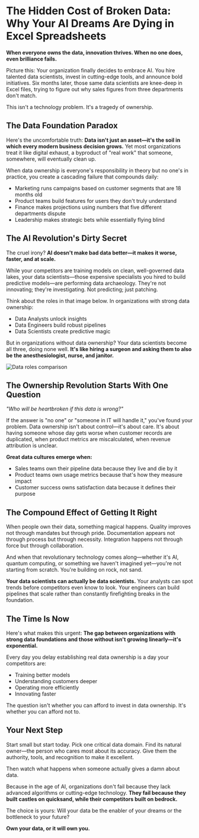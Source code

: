 # The Hidden Cost of Broken Data: Why Your AI Dreams Are Dying in Excel Spreadsheets

**When everyone owns the data, innovation thrives. When no one does, even brilliance fails.**

Picture this: Your organization finally decides to embrace AI. You hire talented data scientists, invest in cutting-edge tools, and announce bold initiatives. Six months later, those same data scientists are knee-deep in Excel files, trying to figure out why sales figures from three departments don't match.

This isn't a technology problem. It's a tragedy of ownership.

## The Data Foundation Paradox

Here's the uncomfortable truth: **Data isn't just an asset—it's the soil in which every modern business decision grows.** Yet most organizations treat it like digital exhaust, a byproduct of "real work" that someone, somewhere, will eventually clean up.

When data ownership is everyone's responsibility in theory but no one's in practice, you create a cascading failure that compounds daily:

- Marketing runs campaigns based on customer segments that are 18 months old
- Product teams build features for users they don't truly understand
- Finance makes projections using numbers that five different departments dispute
- Leadership makes strategic bets while essentially flying blind

## The AI Revolution's Dirty Secret

The cruel irony? **AI doesn't make bad data better—it makes it worse, faster, and at scale.**

While your competitors are training models on clean, well-governed data lakes, your data scientists—those expensive specialists you hired to build predictive models—are performing data archaeology. They're not innovating; they're investigating. Not predicting; just patching.

Think about the roles in that image below. In organizations with strong data ownership:

- Data Analysts unlock insights
- Data Engineers build robust pipelines
- Data Scientists create predictive magic

But in organizations without data ownership? Your data scientists become all three, doing none well. **It's like hiring a surgeon and asking them to also be the anesthesiologist, nurse, and janitor.**

![Data roles comparison](../assets/images/data-roles.png)

## The Ownership Revolution Starts With One Question

*"Who will be heartbroken if this data is wrong?"*

If the answer is "no one" or "someone in IT will handle it," you've found your problem. Data ownership isn't about control—it's about care. It's about having someone whose day gets worse when customer records are duplicated, when product metrics are miscalculated, when revenue attribution is unclear.

**Great data cultures emerge when:**

- Sales teams own their pipeline data because they live and die by it
- Product teams own usage metrics because that's how they measure impact
- Customer success owns satisfaction data because it defines their purpose

## The Compound Effect of Getting It Right

When people own their data, something magical happens. Quality improves not through mandates but through pride. Documentation appears not through process but through necessity. Integration happens not through force but through collaboration.

And when that revolutionary technology comes along—whether it's AI, quantum computing, or something we haven't imagined yet—you're not starting from scratch. You're building on rock, not sand.

**Your data scientists can actually be data scientists.** Your analysts can spot trends before competitors even know to look. Your engineers can build pipelines that scale rather than constantly firefighting breaks in the foundation.

## The Time Is Now

Here's what makes this urgent: **The gap between organizations with strong data foundations and those without isn't growing linearly—it's exponential.**

Every day you delay establishing real data ownership is a day your competitors are:

- Training better models
- Understanding customers deeper
- Operating more efficiently
- Innovating faster

The question isn't whether you can afford to invest in data ownership. It's whether you can afford not to.

## Your Next Step

Start small but start today. Pick one critical data domain. Find its natural owner—the person who cares most about its accuracy. Give them the authority, tools, and recognition to make it excellent.

Then watch what happens when someone actually gives a damn about data.

Because in the age of AI, organizations don't fail because they lack advanced algorithms or cutting-edge technology. **They fail because they built castles on quicksand, while their competitors built on bedrock.**

The choice is yours: Will your data be the enabler of your dreams or the bottleneck to your future?

**Own your data, or it will own you.**
